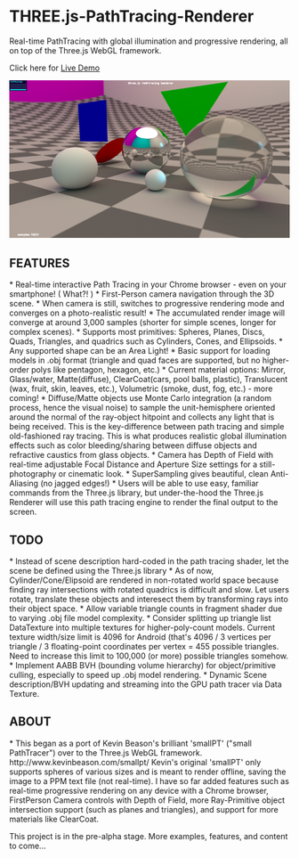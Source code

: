 # THREE.js-PathTracing-Renderer
Real-time PathTracing with global illumination and progressive rendering, all on top of the Three.js WebGL framework. <br>

Click here for [Live Demo](https://erichlof.github.io/THREE.js-PathTracing-Renderer/ThreeJS_PathTracing_Renderer.html)

![](threejsPathTracing.png)

<h2>FEATURES</h2>
* Real-time interactive Path Tracing in your Chrome browser - even on your smartphone! ( What?! )
* First-Person camera navigation through the 3D scene.
* When camera is still, switches to progressive rendering mode and converges on a photo-realistic result!
* The accumulated render image will converge at around 3,000 samples (shorter for simple scenes, longer for complex scenes).
* Supports most primitives: Spheres, Planes, Discs, Quads, Triangles, and quadrics such as Cylinders, Cones, and Ellipsoids.
* Any supported shape can be an Area Light!
* Basic support for loading models in .obj format (triangle and quad faces are supported, but no higher-order polys like pentagon, hexagon, etc.)
* Current material options: Mirror, Glass/water, Matte(diffuse), ClearCoat(cars, pool balls, plastic), Translucent (wax, fruit, skin, leaves, etc.), Volumetric (smoke, dust, fog, etc.) - more coming! 
* Diffuse/Matte objects use Monte Carlo integration (a random process, hence the visual noise) to sample the unit-hemisphere oriented around the normal of the ray-object hitpoint and collects any light that is being received.  This is the key-difference between path tracing and simple old-fashioned ray tracing.  This is what produces realistic global illumination effects such as color bleeding/sharing between diffuse objects and refractive caustics from glass objects.
* Camera has Depth of Field with real-time adjustable Focal Distance and Aperture Size settings for a still-photography or cinematic look.
* SuperSampling gives beautiful, clean Anti-Aliasing (no jagged edges!)
* Users will be able to use easy, familiar commands from the Three.js library, but under-the-hood the Three.js Renderer will use this path tracing engine to render the final output to the screen.


<h2>TODO</h2>
* Instead of scene description hard-coded in the path tracing shader, let the scene be defined using the Three.js library
* As of now, Cylinder/Cone/Elipsoid are rendered in non-rotated world space because finding ray intersections with rotated quadrics is difficult and slow. Let users rotate, translate these objects and interesect them by transforming rays into their object space.
* Allow variable triangle counts in fragment shader due to varying .obj file model complexity.
* Consider splitting up triangle list DataTexture into multiple textures for higher-poly-count models.  Current texture width/size limit is 4096 for Android (that's 4096 / 3 vertices per triangle / 3 floating-point coordinates per vertex = 455 possible triangles.  Need to increase this limit to 100,000 (or more) possible triangles somehow.
* Implement AABB BVH (bounding volume hierarchy) for object/primitive culling, especially to speed up .obj model rendering.
* Dynamic Scene description/BVH updating and streaming into the GPU path tracer via Data Texture.


<h2>ABOUT</h2>
* This began as a port of Kevin Beason's brilliant 'smallPT' ("small PathTracer") over to the Three.js WebGL framework.  http://www.kevinbeason.com/smallpt/  Kevin's original 'smallPT' only supports spheres of various sizes and is meant to render offline, saving the image to a PPM text file (not real-time). I have so far added features such as real-time progressive rendering on any device with a Chrome browser, FirstPerson Camera controls with Depth of Field, more Ray-Primitive object intersection support (such as planes and triangles), and support for more materials like ClearCoat. 

This project is in the pre-alpha stage.  More examples, features, and content to come...
